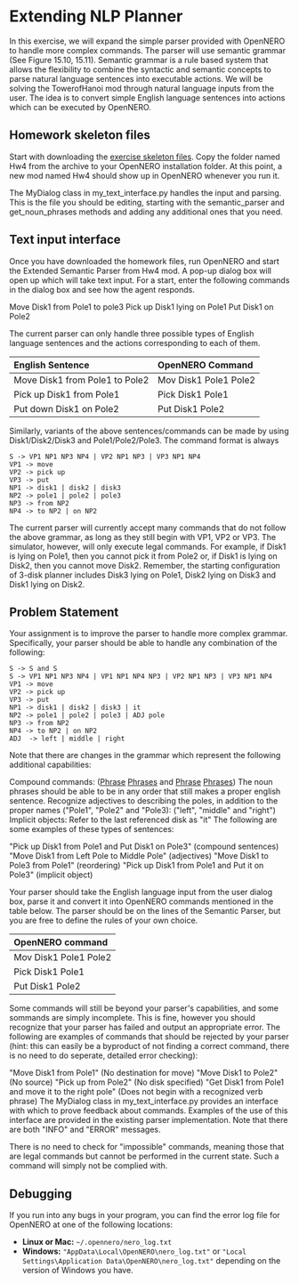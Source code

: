 # Extending NLP Planner #

In this exercise, we will expand the simple parser provided with OpenNERO to handle more complex commands. The parser will use semantic grammar (See Figure 15.10, 15.11). Semantic grammar is a rule based system that allows the flexibility to combine the syntactic and semantic concepts to parse natural language sentences into executable actions. We will be solving the TowerofHanoi mod through natural language inputs from the user. The idea is to convert simple English language sentences into actions which can be executed by OpenNERO.

## Homework skeleton files ##

Start with downloading the [exercise skeleton files](http://opennero.googlecode.com/svn/wiki/Hw4.tar.gz). Copy the folder named Hw4 from the archive to your OpenNERO installation folder. At this point, a new mod named Hw4 should show up in OpenNERO whenever you run it.

The MyDialog class in my\_text\_interface.py handles the input and parsing. This is the file you should be editing, starting with the semantic\_parser and get\_noun\_phrases methods and adding any additional ones that you need.

## Text input interface ##

Once you have downloaded the homework files, run OpenNERO and start the Extended Semantic Parser from Hw4 mod. A pop-up dialog box will open up which will take text input. For a start, enter the following commands in the dialog box and see how the agent responds.

Move Disk1 from Pole1 to pole3
Pick up Disk1 lying on Pole1
Put Disk1 on Pole2

The current parser can only handle three possible types of English language sentences and the actions corresponding to each of them.

| **English Sentence** | **OpenNERO Command** |
|:---------------------|:---------------------|
| Move Disk1 from Pole1 to Pole2 | Mov Disk1 Pole1 Pole2 |
| Pick up Disk1 from Pole1 | Pick Disk1 Pole1 |
| Put down Disk1 on Pole2 | Put Disk1 Pole2 |

Similarly, variants of the above sentences/commands can be made by using Disk1/Disk2/Disk3 and Pole1/Pole2/Pole3. The command format is always

```
S -> VP1 NP1 NP3 NP4 | VP2 NP1 NP3 | VP3 NP1 NP4
VP1 -> move 
VP2 -> pick up 
VP3 -> put
NP1 -> disk1 | disk2 | disk3
NP2 -> pole1 | pole2 | pole3
NP3 -> from NP2
NP4 -> to NP2 | on NP2
```

The current parser will currently accept many commands that do not follow the above grammar, as long as they still begin with VP1, VP2 or VP3. The simulator, however, will only execute legal commands. For example, if Disk1 is lying on Pole1, then you cannot pick it from Pole2 or, if Disk1 is lying on Disk2, then you cannot move Disk2. Remember, the starting configuration of 3-disk planner includes Disk3 lying on Pole1, Disk2 lying on Disk3 and Disk1 lying on Disk2.

## Problem Statement ##

Your assignment is to improve the parser to handle more complex grammar. Specifically, your parser should be able to handle any combination of the following:

```
S -> S and S
S -> VP1 NP1 NP3 NP4 | VP1 NP1 NP4 NP3 | VP2 NP1 NP3 | VP3 NP1 NP4
VP1 -> move 
VP2 -> pick up 
VP3 -> put
NP1 -> disk1 | disk2 | disk3 | it
NP2 -> pole1 | pole2 | pole3 | ADJ pole
NP3 -> from NP2
NP4 -> to NP2 | on NP2
ADJ  -> left | middle | right 
```

Note that there are changes in the grammar which represent the following additional capabilities:

Compound commands: ([Phrase](Verb.md) [Phrases](Noun.md) and [Phrase](Verb.md) [Phrases](Noun.md))
The noun phrases should be able to be in any order that still makes a proper english sentence.
Recognize adjectives to describing the poles, in addition to the proper names ("Pole1", "Pole2" and "Pole3): ("left", "middle" and "right")
Implicit objects: Refer to the last referenced disk as "it"
The following are some examples of these types of sentences:

"Pick up Disk1 from Pole1 and Put Disk1 on Pole3" (compound sentences)
"Move Disk1 from Left Pole to Middle Pole" (adjectives)
"Move Disk1 to Pole3 from Pole1" (reordering)
"Pick up Disk1 from Pole1 and Put it on Pole3" (implicit object)

Your parser should take the English language input from the user dialog box, parse it and convert it into OpenNERO commands mentioned in the table below. The parser should be on the lines of the Semantic Parser, but you are free to define the rules of your own choice.

| **OpenNERO command** |
|:---------------------|
| Mov Disk1 Pole1 Pole2 |
| Pick Disk1 Pole1 |
| Put Disk1 Pole2 |

Some commands will still be beyond your parser's capabilities, and some sommands are simply incomplete. This is fine, however you should recognize that your parser has failed and output an appropriate error. The following are examples of commands that should be rejected by your parser (hint: this can easily be a byproduct of not finding a correct command, there is no need to do seperate, detailed error checking):

"Move Disk1 from Pole1" (No destination for move)
"Move Disk1 to Pole2" (No source)
"Pick up from Pole2" (No disk specified)
"Get Disk1 from Pole1 and move it to the right pole" (Does not begin with a recognized verb phrase)
The MyDialog class in my\_text\_interface.py provides an interface with which to prove feedback about commands. Examples of the use of this interface are provided in the existing parser implementation. Note that there are both "INFO" and "ERROR" messages.

There is no need to check for "impossible" commands, meaning those that are legal commands but cannot be performed in the current state. Such a command will simply not be complied with.

## Debugging ##

If you run into any bugs in your program, you can find the error log file for OpenNERO at one of the following locations:

  * **Linux or Mac:** `~/.opennero/nero_log.txt`
  * **Windows:** `"AppData\Local\OpenNERO\nero_log.txt"` or `"Local Settings\Application Data\OpenNERO\nero_log.txt"` depending on the version of Windows you have.